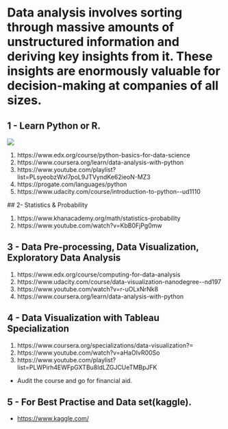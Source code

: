  # Data analysis involves sorting through massive amounts of unstructured information and deriving key insights from it. These insights are enormously valuable for decision-making at companies of all sizes.

## 1 - Learn Python or R.

![](https://www.python.org/static/community_logos/python-logo-master-v3-TM.png)
<ol>
 <li> https://www.edx.org/course/python-basics-for-data-science </li>
 <li> https://www.coursera.org/learn/data-analysis-with-python </li>
 <li> https://www.youtube.com/playlist?list=PLsyeobzWxl7poL9JTVyndKe62ieoN-MZ3 </li>
 <li> https://progate.com/languages/python </li>
 <li> https://www.udacity.com/course/introduction-to-python--ud1110 </li>
</ol>
## 2-  Statistics & Probability 

<ol>
  <li> https://www.khanacademy.org/math/statistics-probability </li>
  <li> https://www.youtube.com/watch?v=KbB0FjPg0mw </li>
</ol>

## 3 -  Data Pre-processing, Data Visualization, Exploratory Data Analysis
<ol>
  <li> https://www.edx.org/course/computing-for-data-analysis</li>
  <li> https://www.udacity.com/course/data-visualization-nanodegree--nd197 </li>
 <li> https://www.youtube.com/watch?v=r-uOLxNrNk8</li>
 <li> https://www.coursera.org/learn/data-analysis-with-python</li>
</ol>
  
 
## 4 - Data Visualization with Tableau Specialization

<ol>
  
  <li> https://www.coursera.org/specializations/data-visualization?=</li>
 <li> https://www.youtube.com/watch?v=aHaOIvR00So</li>
 <li> https://www.youtube.com/playlist?list=PLWPirh4EWFpGXTBu8ldLZGJCUeTMBpJFK</li>
</ol>

- Audit the course and go for financial aid.

## 5 - For Best Practise and Data set(kaggle).

- https://www.kaggle.com/
